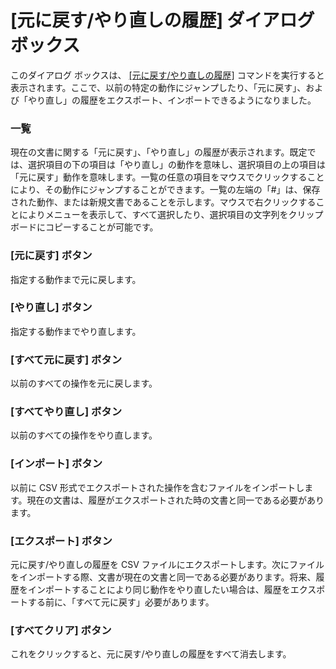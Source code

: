 # \[元に戻す/やり直しの履歴\] ダイアログ ボックス

このダイアログ ボックスは、 [\[元に戻す/やり直しの履歴\]](../../cmd/edit/undo_history) コマンドを実行すると表示されます。ここで、以前の特定の動作にジャンプしたり、「元に戻す」、および「やり直し」の履歴をエクスポート、インポートできるようになりました。

### 一覧

現在の文書に関する「元に戻す」、「やり直し」の履歴が表示されます。既定では、選択項目の下の項目は「やり直し」の動作を意味し、選択項目の上の項目は「元に戻す」動作を意味します。一覧の任意の項目をマウスでクリックすることにより、その動作にジャンプすることができます。一覧の左端の「#」は、保存された動作、または新規文書であることを示します。マウスで右クリックすることによりメニューを表示して、すべて選択したり、選択項目の文字列をクリップボードにコピーすることが可能です。

### \[元に戻す\] ボタン

指定する動作まで元に戻します。

### \[やり直し\] ボタン

指定する動作までやり直します。

### \[すべて元に戻す\] ボタン

以前のすべての操作を元に戻します。

### \[すべてやり直し\] ボタン

以前のすべての操作をやり直します。

### \[インポート\] ボタン

以前に CSV 形式でエクスポートされた操作を含むファイルをインポートします。現在の文書は、履歴がエクスポートされた時の文書と同一である必要があります。

### \[エクスポート\] ボタン

元に戻す/やり直しの履歴を CSV ファイルにエクスポートします。次にファイルをインポートする際、文書が現在の文書と同一である必要があります。将来、履歴をインポートすることにより同じ動作をやり直したい場合は、履歴をエクスポートする前に、「すべて元に戻す」必要があります。

### \[すべてクリア\] ボタン

これをクリックすると、元に戻す/やり直しの履歴をすべて消去します。

